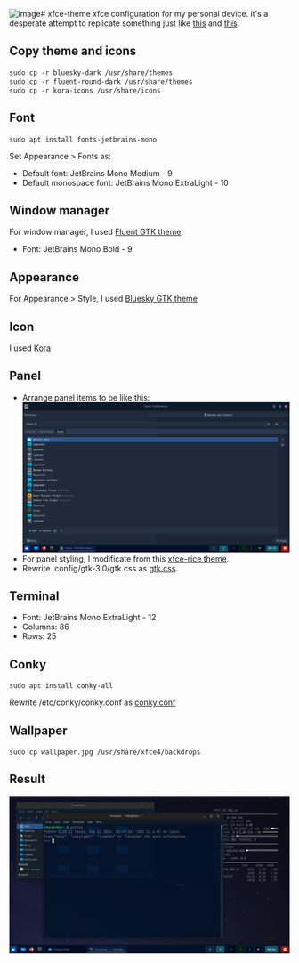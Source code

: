 ![image](https://github.com/user-attachments/assets/b204be54-b2f6-4110-b164-eb1d69d5a6ea)# xfce-theme
xfce configuration for my personal device. it's a desperate attempt to replicate something just like [this](https://payload.cargocollective.com/1/17/564825/8876514/monitor_screens_006_901.jpg) and [this](https://payload.cargocollective.com/1/17/564825/8876514/monitor_screens_016_901.jpg).

## Copy theme and icons
```
sudo cp -r bluesky-dark /usr/share/themes
sudo cp -r fluent-round-dark /usr/share/themes
sudo cp -r kora-icons /usr/share/icons
```

## Font
```
sudo apt install fonts-jetbrains-mono
```
Set Appearance > Fonts as: 
- Default font: JetBrains Mono Medium - 9
- Default monospace font: JetBrains Mono ExtraLight - 10

## Window manager
For window manager, I used [Fluent GTK theme](https://github.com/vinceliuice/Fluent-gtk-theme).
- Font: JetBrains Mono Bold - 9

## Appearance
For Appearance > Style, I used [Bluesky GTK theme](https://github.com/i-mint/bluesky)

## Icon
I used [Kora](https://www.xfce-look.org/p/1256209/) 

## Panel
- Arrange panel items to be like this:
  <img src="https://github.com/n9mi/xfce-conf/blob/master/panel/panel_preference.png?raw=true" alt="Panel item">
- For panel styling, I modificate from this [xfce-rice theme](https://github.com/diws1/xfce-rice).
- Rewrite .config/gtk-3.0/gtk.css as [gtk.css](https://github.com/n9mi/xfce-theme/blob/main/gtk.css).

## Terminal
- Font: JetBrains Mono ExtraLight - 12
- Columns: 86
- Rows: 25

## Conky
```
sudo apt install conky-all
```
Rewrite /etc/conky/conky.conf as [conky.conf](https://github.com/n9mi/xfce-theme/blob/main/conky.conf)

## Wallpaper
```
sudo cp wallpaper.jpg /usr/share/xfce4/backdrops
```

## Result
<img src="https://github.com/n9mi/xfce-conf/blob/master/result/result.png?raw=true" alt="Result">
